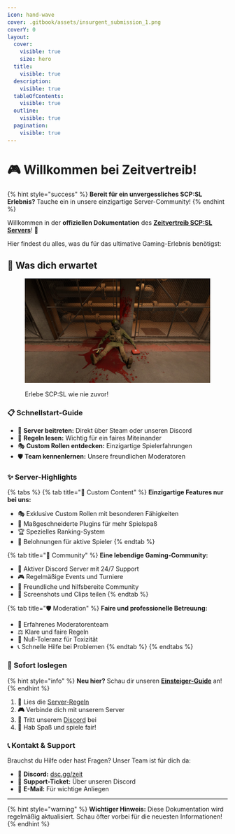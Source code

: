 ```yaml
---
icon: hand-wave
cover: .gitbook/assets/insurgent_submission_1.png
coverY: 0
layout:
  cover:
    visible: true
    size: hero
  title:
    visible: true
  description:
    visible: true
  tableOfContents:
    visible: true
  outline:
    visible: true
  pagination:
    visible: true
---
```


# 🎮 Willkommen bei Zeitvertreib!

{% hint style="success" %}
**Bereit für ein unvergessliches SCP:SL Erlebnis?** Tauche ein in unsere einzigartige Server-Community!
{% endhint %}

Willkommen in der **offiziellen Dokumentation** des [**Zeitvertreib SCP:SL Servers**](https://dsc.gg/zeit)! 🚀

Hier findest du alles, was du für das ultimative Gaming-Erlebnis benötigst:

## 🎯 Was dich erwartet

<div data-full-width="false">

<figure><img src=".gitbook/assets/insurgent_submission_1.png" alt="Zeitvertreib Server Banner"><figcaption><p>Erlebe SCP:SL wie nie zuvor!</p></figcaption></figure>

</div>

### 📋 Schnellstart-Guide

* 🔗 **Server beitreten:** Direkt über Steam oder unseren Discord
* 📖 **Regeln lesen:** Wichtig für ein faires Miteinander
* 🎭 **Custom Rollen entdecken:** Einzigartige Spielerfahrungen
* 🛡️ **Team kennenlernen:** Unsere freundlichen Moderatoren

### ✨ Server-Highlights

{% tabs %}
{% tab title="🎪 Custom Content" %}
**Einzigartige Features nur bei uns:**

* 🎭 Exklusive Custom Rollen mit besonderen Fähigkeiten
* 🎨 Maßgeschneiderte Plugins für mehr Spielspaß
* 🏆 Spezielles Ranking-System
* 🎁 Belohnungen für aktive Spieler
{% endtab %}

{% tab title="👥 Community" %}
**Eine lebendige Gaming-Community:**

* 💬 Aktiver Discord Server mit 24/7 Support
* 🎮 Regelmäßige Events und Turniere
* 🤝 Freundliche und hilfsbereite Community
* 📸 Screenshots und Clips teilen
{% endtab %}

{% tab title="🛡️ Moderation" %}
**Faire und professionelle Betreuung:**

* 👮 Erfahrenes Moderatorenteam
* ⚖️ Klare und faire Regeln
* 🚫 Null-Toleranz für Toxizität
* 📞 Schnelle Hilfe bei Problemen
{% endtab %}
{% endtabs %}

### 🚀 Sofort loslegen

{% hint style="info" %}
**Neu hier?** Schau dir unseren [**Einsteiger-Guide**](guides/getting-started.md) an!
{% endhint %}

1. **📖** Lies die [Server-Regeln](server-info/rules.md)
2. **🎮** Verbinde dich mit unserem Server
3. **💬** Tritt unserem [Discord](https://dsc.gg/zeit) bei
4. **🎉** Hab Spaß und spiele fair!

### 📞 Kontakt & Support

Brauchst du Hilfe oder hast Fragen? Unser Team ist für dich da:

* 💬 **Discord:** [dsc.gg/zeit](https://dsc.gg/zeit)
* 🎫 **Support-Ticket:** Über unseren Discord
* 📧 **E-Mail:** Für wichtige Anliegen

---

{% hint style="warning" %}
**Wichtiger Hinweis:** Diese Dokumentation wird regelmäßig aktualisiert. Schau öfter vorbei für die neuesten Informationen!
{% endhint %}
